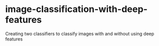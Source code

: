 # image-classification-with-deep-features
Creating two classifiers to classify images with and without using deep features 
